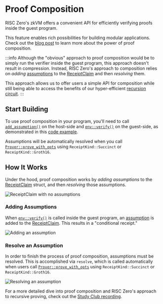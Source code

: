# Proof Composition

RISC Zero's zkVM offers a convenient API for efficiently verifying proofs inside the guest program.

This feature enables rich possibilities for building modular applications. Check out the [blog post] to learn more about the power of proof composition.

:::info
Although the "obvious" approach to proof composition would be to simply run the verifier inside the guest program, this approach doesn't result in compression.
Instead, RISC Zero's approach to composition relies on _adding_ [assumptions] to the [ReceiptClaim] and then _resolving_ them.

This approach allows us to offer users a simple API for composition while still being able to access the benefits of our hyper-efficient [recursion circuit].
:::

## Start Building

To use proof composition in your program, you'll need to call [`add_assumption()`] on the host-side and [`env::verify()`] on the guest-side, as demonstrated in this [code example].

Assumptions will be automatically resolved when you call [`Prover::prove_with_opts`] using `ReceiptKind::Succinct` or `ReceiptKind::Groth16`.

## How It Works

Under the hood, proof composition works by _adding assumptions_ to the [ReceiptClaim] struct, and then _resolving_ those assumptions.

![ReceiptClaim with no assumptions][composition-no-assumptions]

### Adding Assumptions

When [`env::verify()`] is called inside the guest program, an [assumption][assumptions] is added to the [ReceiptClaim].
This results in a "conditional receipt."

![Adding an assumption][composition-add-assumption]

### Resolve an Assumption

In order to finish the process of proof composition, assumptions must be resolved.
This is accomplished via `resolve`, which is called automatically when users call [`Prover::prove_with_opts`] using `ReceiptKind::Succinct` or `ReceiptKind::Groth16`.

![Resolving an assumption][composition-resolve]

For a more detailed dive into proof composition and RISC Zero's approach to recursive proving, check out the [Study Club recording].

[`add_assumption()`]: https://github.com/risc0/risc0/blob/release-2.0/examples/composition/src/main.rs#L29
[`env::verify()`]: https://github.com/risc0/risc0/blob/release-2.0/examples/composition/methods/guest/src/main.rs#L24
[`Prover::prove_with_opts`]: https://docs.rs/risc0-zkvm/2.0/risc0_zkvm/trait.Prover.html#method.prove_with_opts
[assumptions]: /terminology#assumption
[blog post]: https://www.risczero.com/blog/proof-composition
[code example]: https://github.com/risc0/risc0/tree/release-2.0/examples/composition#readme
[composition-add-assumption]: /diagrams/composition-add-assumption.png
[composition-no-assumptions]: /diagrams/composition-no-assumptions.png
[composition-resolve]: /diagrams/composition-resolve.png
[ReceiptClaim]: https://docs.rs/risc0-zkvm/2.0/risc0_zkvm/struct.ReceiptClaim.html
[recursion circuit]: ../recursion.md
[Study Club recording]: https://www.youtube.com/watch?v=x0-7Y46bQO0&list=PLcPzhUaCxlCjdhONxEYZ1dgKjZh3ZvPtl&index=1
